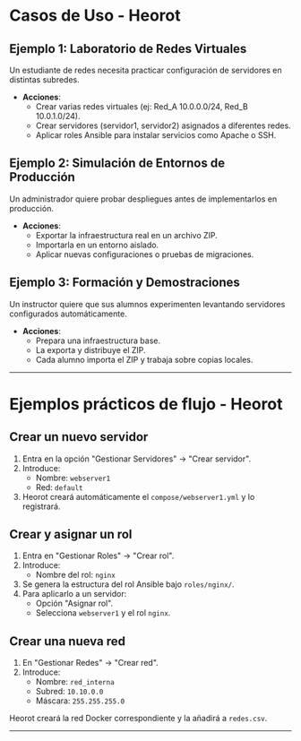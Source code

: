 # Casos de Uso - Heorot

## Ejemplo 1: Laboratorio de Redes Virtuales
Un estudiante de redes necesita practicar configuración de servidores en distintas subredes.

- **Acciones**:
  - Crear varias redes virtuales (ej: Red_A 10.0.0.0/24, Red_B 10.0.1.0/24).
  - Crear servidores (servidor1, servidor2) asignados a diferentes redes.
  - Aplicar roles Ansible para instalar servicios como Apache o SSH.

## Ejemplo 2: Simulación de Entornos de Producción
Un administrador quiere probar despliegues antes de implementarlos en producción.

- **Acciones**:
  - Exportar la infraestructura real en un archivo ZIP.
  - Importarla en un entorno aislado.
  - Aplicar nuevas configuraciones o pruebas de migraciones.

## Ejemplo 3: Formación y Demostraciones
Un instructor quiere que sus alumnos experimenten levantando servidores configurados automáticamente.

- **Acciones**:
  - Prepara una infraestructura base.
  - La exporta y distribuye el ZIP.
  - Cada alumno importa el ZIP y trabaja sobre copias locales.

-----
# Ejemplos prácticos de flujo - Heorot

## Crear un nuevo servidor

1. Entra en la opción "Gestionar Servidores" → "Crear servidor".
2. Introduce:
   - Nombre: `webserver1`
   - Red: `default`
3. Heorot creará automáticamente el `compose/webserver1.yml` y lo registrará.

## Crear y asignar un rol

1. Entra en "Gestionar Roles" → "Crear rol".
2. Introduce:
   - Nombre del rol: `nginx`
3. Se genera la estructura del rol Ansible bajo `roles/nginx/`.
4. Para aplicarlo a un servidor:
   - Opción "Asignar rol".
   - Selecciona `webserver1` y el rol `nginx`.

## Crear una nueva red

1. En "Gestionar Redes" → "Crear red".
2. Introduce:
   - Nombre: `red_interna`
   - Subred: `10.10.0.0`
   - Máscara: `255.255.255.0`

Heorot creará la red Docker correspondiente y la añadirá a `redes.csv`.

---